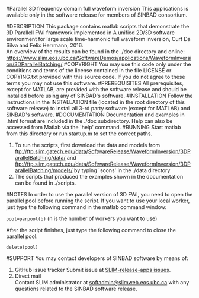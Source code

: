 #Parallel 3D frequency domain full waveform inversion
This applications is available only in the software release for members of SINBAD consortium.

#DESCRIPTION
This package contains matlab scripts that demonstrate the 3D Parallell FWI framework implemented in 
    A unified 2D/3D software environment for large scale time-harmonic full waveform inversion, Curt Da Silva and Felix Herrmann, 2016.<br />
    An overview of the results can be found in the ./doc directory and online:<br />
    <https://www.slim.eos.ubc.ca/SoftwareDemos/applications/WaveformInversion/3DParallelBatching/>
#COPYRIGHT
You may use this code only under the conditions and terms of the
    license contained in the file LICENSE or COPYING.txt provided with
    this source code. If you do not agree to these terms you may not
    use this software.
#PREREQUISITES
All prerequisites, except for MATLAB, are provided with the
    software release and should be installed before using any of
    SINBAD's software.
#INSTALLATION
Follow the instructions in the INSTALLATION file (located in the
    root directory of this software release) to install all 3-rd party
    software (except for MATLAB) and SINBAD's software.
#DOCUMENTATION
Documentation and examples in .html format are included in the ./doc subdirectory.
    Help can also be accessed from Matlab via the `help' command.
#RUNNING
Start matlab from this directory or run startup.m to set the correct paths.

1. To run the scripts, first download the data and models from<br />
        <ftp://ftp.slim.gatech.edu/data/SoftwareRelease/WaveformInversion/3DParallelBatching/data/> and <ftp://ftp.slim.gatech.edu/data/SoftwareRelease/WaveformInversion/3DParallelBatching/models/>
       by typing `scons' in the ./data directory
2. The scripts that produced the examples shown in the documentation can be found in ./scripts.

#NOTES
In order to use the parallel version of 3D FWI, you need to open the parallel pool before running the script. If you want to use your local worker, 
just type the following command in the matlab command window:

`pool=parpool(b)` (n is the number of workers you want to use)

After the script finishes, just type the following command to close the parallel pool:

`delete(pool)` 


#SUPPORT
You may contact developers of SINBAD software by means of:

1. GitHub issue tracker
      Submit issue at [SLIM-release-apps issues](https://github.com/SINBADconsortium/SLIM-release-apps/issues).
2. Direct mail<br />
      Contact SLIM administrator at <softadmin@slimweb.eos.ubc.ca> with any
      questions related to the SINBAD software release.

